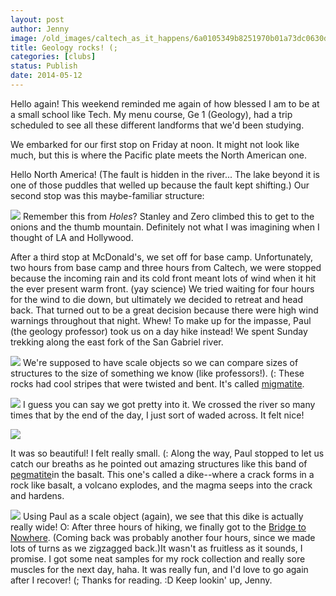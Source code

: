 ```yaml
---
layout: post
author: Jenny
image: /old_images/caltech_as_it_happens/6a0105349b8251970b01a73dc0630d970d.jpg
title: Geology rocks! (;
categories: [clubs]
status: Publish
date: 2014-05-12
---
```


Hello again!
This weekend reminded me again of how blessed I am to be at a small school like Tech. My menu course, Ge 1 (Geology), had a trip scheduled to see all these different landforms that we'd been studying.

We embarked for our first stop on Friday at noon. It might not look like much, but this is where the Pacific plate meets the North American one.

Hello North America! (The fault is hidden in the river... The lake beyond it is one of those puddles that welled up because the fault kept shifting.)
Our second stop was this maybe-familiar structure:



![](/old_images/caltech_as_it_happens/6a0105349b8251970b01a73dc02501970d.jpg)
Remember this from *Holes*? Stanley and Zero climbed this to get to the onions and the thumb mountain. Definitely not what I was imagining when I thought of LA and Hollywood.

After a third stop at McDonald's, we set off for base camp. Unfortunately, two hours from base camp and three hours from Caltech, we were stopped because the incoming rain and its cold front meant lots of wind when it hit the ever present warm front. (yay science) We tried waiting for four hours for the wind to die down, but ultimately we decided to retreat and head back. That turned out to be a great decision because there were high wind warnings throughout that night. Whew!
To make up for the impasse, Paul (the geology professor) took us on a day hike instead! We spent Sunday trekking along the east fork of the San Gabriel river.


![](/old_images/caltech_as_it_happens/6a0105349b8251970b01a73dc0639d970d.jpg)
We're supposed to have scale objects so we can compare sizes of structures to the size of something we know (like professors!). (:
These rocks had cool stripes that were twisted and bent. It's called [migmatite](https://en.wikipedia.org/wiki/Migmatite).


![](/old_images/caltech_as_it_happens/6a0105349b8251970b01a511b535aa970c.jpg)
I guess you can say we got pretty into it. We crossed the river so many times that by the end of the day, I just sort of waded across. It felt nice!


![](/old_images/caltech_as_it_happens/6a0105349b8251970b01a511b535b5970c.jpg)

It was so beautiful! I felt really small. (:
Along the way, Paul stopped to let us catch our breaths as he pointed out amazing structures like this band of [pegmatite](https://en.wikipedia.org/wiki/Pegmatite)in the basalt. This one's called a dike--where a crack forms in a rock like basalt, a volcano explodes, and the magma seeps into the crack and hardens.


![](/old_images/caltech_as_it_happens/6a0105349b8251970b01a73dc063f8970d.jpg)
Using Paul as a scale object (again), we see that this dike is actually really wide! O:
After three hours of hiking, we finally got to the [Bridge to Nowhere](https://en.wikipedia.org/wiki/Bridge_to_Nowhere_(San_Gabriel_Mountains)). (Coming back was probably another four hours, since we made lots of turns as we zigzagged back.)It wasn't as fruitless as it sounds, I promise. I got some neat samples for my rock collection and really sore muscles for the next day, haha. It was really fun, and I'd love to go again after I recover! (;
Thanks for reading. :D
Keep lookin' up,
Jenny.

